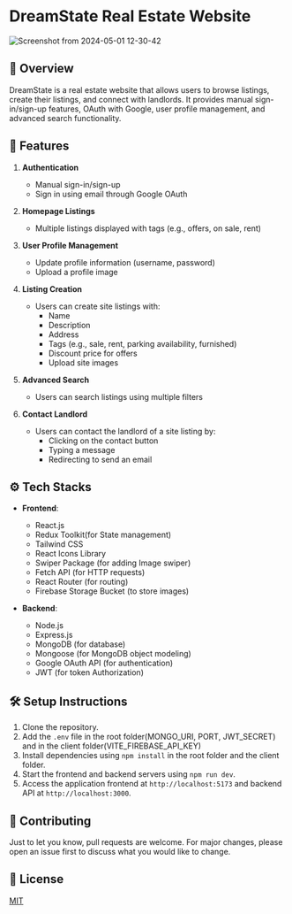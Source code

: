 # DreamState Real Estate Website
![Screenshot from 2024-05-01 12-30-42](https://github.com/Vikas350/DreamState/assets/77073202/0fe42bf5-014c-43eb-8e55-dd5b5da5ed85)

## 🔰 Overview

DreamState is a real estate website that allows users to browse listings, create their listings, and connect with landlords. It provides manual sign-in/sign-up features, OAuth with Google, user profile management, and advanced search functionality.

## 🌟 Features

1. **Authentication**
   - Manual sign-in/sign-up
   - Sign in using email through Google OAuth

2. **Homepage Listings**
   - Multiple listings displayed with tags (e.g., offers, on sale, rent)

3. **User Profile Management**
   - Update profile information (username, password)
   - Upload a profile image

4. **Listing Creation**
   - Users can create site listings with:
     - Name
     - Description
     - Address
     - Tags (e.g., sale, rent, parking availability, furnished)
     - Discount price for offers
     - Upload site images

5. **Advanced Search**
   - Users can search listings using multiple filters

6. **Contact Landlord**
   - Users can contact the landlord of a site listing by:
     - Clicking on the contact button
     - Typing a message
     - Redirecting to send an email

## ⚙️ Tech Stacks

- **Frontend**:
  - React.js
  - Redux Toolkit(for State management)
  - Tailwind CSS
  - React Icons Library
  - Swiper Package (for adding Image swiper)
  - Fetch API (for HTTP requests)
  - React Router (for routing)
  - Firebase Storage Bucket (to store images)

- **Backend**:
  - Node.js
  - Express.js
  - MongoDB (for database)
  - Mongoose (for MongoDB object modeling)
  - Google OAuth API (for authentication)
  - JWT (for token Authorization)

## 🛠️ Setup Instructions

1. Clone the repository.
2. Add the `.env` file in the root folder(MONGO_URI, PORT, JWT_SECRET) and in the client folder(VITE_FIREBASE_API_KEY)
3. Install dependencies using `npm install` in the root folder and the client folder.
4. Start the frontend and backend servers using `npm run dev`.
5. Access the application frontend at `http://localhost:5173` and backend API at `http://localhost:3000`.

## 🤝 Contributing

Just to let you know, pull requests are welcome. For major changes, please open an issue first to discuss what you would like to change.

## 📄 License

[MIT](https://choosealicense.com/licenses/mit/)
